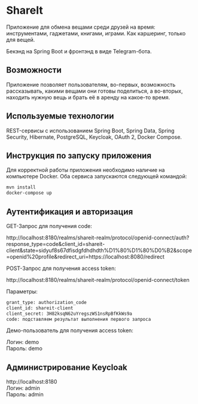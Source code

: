 # ShareIt

Приложение для обмена вещами среди друзей на время: инструментами, гаджетами, книгами, играми. Как каршеринг, только для вещей.

Бекэнд на Spring Boot и фронтэнд в виде Telegram-бота.

## Возможности

Приложение позволяет пользователям, во-первых, возможность рассказывать, какими вещами они готовы поделиться, а во-вторых, находить нужную вещь и брать её в аренду на какое-то время.


## Используемые технологии
REST-сервисы с использованием Spring Boot, Spring Data, Spring Security, Hibernate, PostgreSQL, Keycloak, OAuth 2, Docker Compose.

## Инструкция по запуску приложения
Для корректной работы приложения необходимо наличие на компьютере Docker. Оба сервиса запускаются следующей командой:

```Bash
mvn install
docker-compose up
```

## Аутентификация и авторизация
GET-Запрос для получения code:

http://localhost:8180/realms/shareit-realm/protocol/openid-connect/auth?response_type=code&client_id=shareit-client&state=sidyuf8s67dfisdgfdhdhdth%D1%80%D1%80%D0%B2&scope=openid%20profile&redirect_uri=https://localhost:8080/redirect

POST-Запрос для получения access token:

http://localhost:8180/realms/shareit-realm/protocol/openid-connect/token

Параметры:
```Bash
grant_type: authorization_code
client_id: shareit-client
client_secret: 3H82ksqN62uYregszWS1nsRpBfKkWs9a
code: подставляем результат выполнения первого запроса
```

Демо-пользователь для получения access token:

Логин: demo<br />
Пароль: demo

## Администрирование Keycloak
http://localhost:8180<br />
Логин: admin<br />
Пароль: admin<br />
